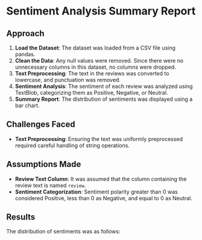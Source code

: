 # Sentiment Analysis Summary Report

## Approach
1. **Load the Dataset**: The dataset was loaded from a CSV file using pandas.
2. **Clean the Data**: Any null values were removed. Since there were no unnecessary columns in this dataset, no columns were dropped.
3. **Text Preprocessing**: The text in the reviews was converted to lowercase, and punctuation was removed.
4. **Sentiment Analysis**: The sentiment of each review was analyzed using TextBlob, categorizing them as Positive, Negative, or Neutral.
5. **Summary Report**: The distribution of sentiments was displayed using a bar chart.

## Challenges Faced
- **Text Preprocessing**: Ensuring the text was uniformly preprocessed required careful handling of string operations.

## Assumptions Made
- **Review Text Column**: It was assumed that the column containing the review text is named `review`.
- **Sentiment Categorization**: Sentiment polarity greater than 0 was considered Positive, less than 0 as Negative, and equal to 0 as Neutral.

## Results
The distribution of sentiments was as follows:
